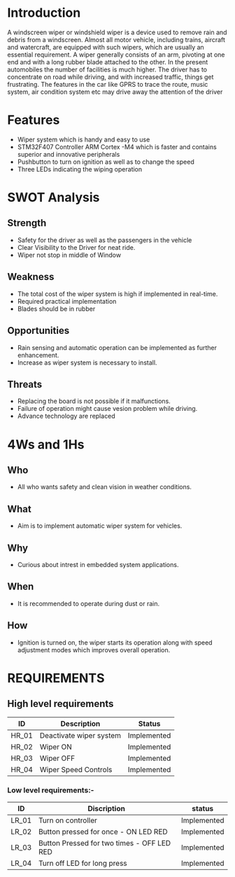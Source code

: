# Introduction
A windscreen wiper or  windshield wiper  is a  device used  to remove rain and debris from a windscreen.  Almost  all motor  vehicle,  including    trains,    aircraft  and watercraft, are equipped  with  such  wipers,  which  are  usually  an  essential requirement. A wiper generally consists of an arm, pivoting at one end and with a long rubber blade attached to the other.
In  the  present  automobiles  the  number  of  facilities  is much  higher.  The  driver  has  to  concentrate  on  road  while driving,  and   with    increased   traffic,   things   get    frustrating. The features in the car like GPRS to trace the route, music system,  air  condition  system  etc  may  drive  away  the attention  of  the  driver
# Features
- Wiper system which is handy and easy to use
- STM32F407 Controller ARM Cortex -M4 which is faster and contains superior and innovative peripherals
- Pushbutton to turn on ignition as well as to change the speed
- Three LEDs indicating the wiping operation
# SWOT Analysis
## Strength
- Safety for the driver as well as the passengers in the vehicle
- Clear Visibility to the Driver for neat ride.
- Wiper not stop in middle of Window
## Weakness
- The total cost of the wiper system is high if implemented in real-time.
- Required practical implementation
- Blades should be in rubber
## Opportunities
- Rain sensing and automatic operation can be implemented as further enhancement.
- Increase as wiper system is necessary to install.
## Threats
- Replacing the board is not possible if it malfunctions.
- Failure of operation might cause vesion problem while driving.
- Advance technology are replaced
# 4Ws and 1Hs
## Who
- All who wants safety and clean vision in weather conditions.
## What
- Aim is to implement automatic wiper system for vehicles.
## Why
- Curious about intrest in embedded system applications.
## When
- It is recommended to operate during dust or rain.
## How
- Ignition is turned on, the wiper starts its operation along with speed adjustment modes which improves overall operation.
# REQUIREMENTS
## High level requirements
| ID | Description | Status |
| --- | --- | --- | 
| HR_01 | Deactivate wiper system |	Implemented |
| HR_02 |	Wiper ON |	Implemented |
| HR_03 |	Wiper OFF |	Implemented |
| HR_04 |	Wiper Speed Controls |	Implemented |

### Low level requirements:-

|  ID  |             Discription                          |    status   |
|------|--------------------------------------------------|-------------|
|LR_01 | Turn on controller                          | Implemented |
|LR_02 | Button pressed for once - ON LED RED                             | Implemented |
|LR_03 | Button Pressed for two times - OFF LED RED                              | Implemented|
|LR_04 | Turn off LED for long press                  | Implemented |
